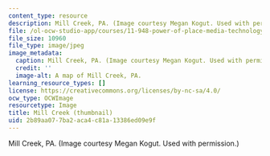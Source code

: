 ```yaml
---
content_type: resource
description: Mill Creek, PA. (Image courtesy Megan Kogut. Used with permission.)
file: /ol-ocw-studio-app/courses/11-948-power-of-place-media-technology-youth-and-city-design-and-development-spring-2001/2b89aa077ba2aca4c81a13386ed09e9f_11-948s01-th.jpg
file_size: 10960
file_type: image/jpeg
image_metadata:
  caption: Mill Creek, PA. (Image courtesy Megan Kogut. Used with permission.)
  credit: ''
  image-alt: A map of Mill Creek, PA.
learning_resource_types: []
license: https://creativecommons.org/licenses/by-nc-sa/4.0/
ocw_type: OCWImage
resourcetype: Image
title: Mill Creek (thumbnail)
uid: 2b89aa07-7ba2-aca4-c81a-13386ed09e9f
---
```

Mill Creek, PA. (Image courtesy Megan Kogut. Used with permission.)
